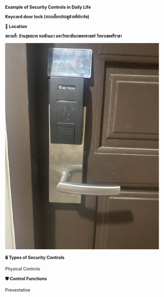 **Example of Security Controls in Daily Life**

**Keycard door lock (ระบบล็อกประตูด้วยคีย์การ์ด)**

**📍 Location**

**สถานที่: บ้านสุขสบาย หอพักแถว มหาวิทยาลัยเกษตรศาสตร์ วิทยาเขตศรีราชา**




![keycard](Mypic/keycard.jpg)





**🔒 Types of Security Controls**

Physical Controls

**🛡️ Control Functions**

Preventative
